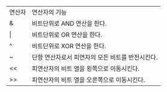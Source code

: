   

|     |                             |
| --- | --------------------------- |
| 연산자 | 연산자의 기능                     |
| &   | 비트단위로 AND 연산을 한다.           |
| \|  | 비트단위로 OR 연산을 한다.            |
| ^   | 비트단위로 XOR 연산을 한다.           |
| ~   | 단항 연산자로서 피연자의 모든 비트를 반전시킨다. |
| <<  | 피연산자의 비트 열을 왼쪽으로 이동시킨다.     |
| >>  | 피연산자의 비트 열을 오른쪽으로 이동시킨다.    |